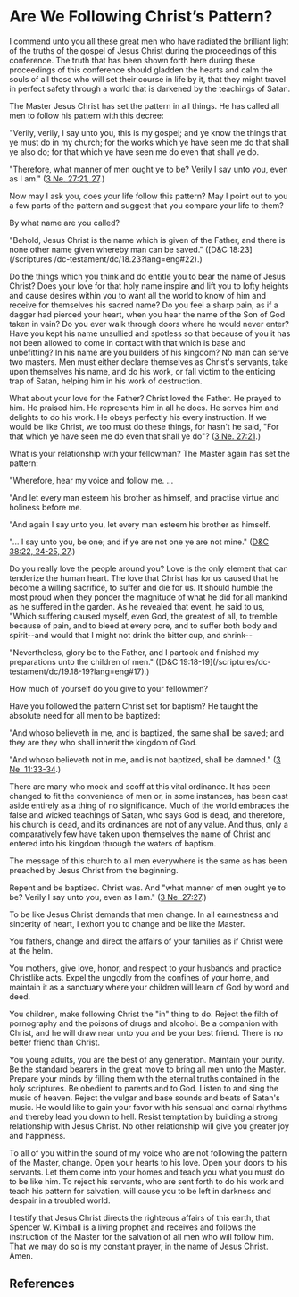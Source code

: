 # Are We Following Christ’s Pattern?

I commend unto you all these great men who have radiated the brilliant light
of the truths of the gospel of Jesus Christ during the proceedings of this
conference. The truth that has been shown forth here during these proceedings
of this conference should gladden the hearts and calm the souls of all those
who will set their course in life by it, that they might travel in perfect
safety through a world that is darkened by the teachings of Satan.

The Master Jesus Christ has set the pattern in all things. He has called all
men to follow his pattern with this decree:

"Verily, verily, I say unto you, this is my gospel; and ye know the things
that ye must do in my church; for the works which ye have seen me do that
shall ye also do; for that which ye have seen me do even that shall ye do.

"Therefore, what manner of men ought ye to be? Verily I say unto you, even as
I am." ([3 Ne. 27:21, 27](/scriptures/bofm/3-ne/27.21,27?lang=eng#20).)

Now may I ask you, does your life follow this pattern? May I point out to you
a few parts of the pattern and suggest that you compare your life to them?

By what name are you called?

"Behold, Jesus Christ is the name which is given of the Father, and there is
none other name given whereby man can be saved." ([D&amp;C 18:23](/scriptures
/dc-testament/dc/18.23?lang=eng#22).)

Do the things which you think and do entitle you to bear the name of Jesus
Christ? Does your love for that holy name inspire and lift you to lofty
heights and cause desires within you to want all the world to know of him and
receive for themselves his sacred name? Do you feel a sharp pain, as if a
dagger had pierced your heart, when you hear the name of the Son of God taken
in vain? Do you ever walk through doors where he would never enter? Have you
kept his name unsullied and spotless so that because of you it has not been
allowed to come in contact with that which is base and unbefitting? In his
name are you builders of his kingdom? No man can serve two masters. Men must
either declare themselves as Christ's servants, take upon themselves his name,
and do his work, or fall victim to the enticing trap of Satan, helping him in
his work of destruction.

What about your love for the Father? Christ loved the Father. He prayed to
him. He praised him. He represents him in all he does. He serves him and
delights to do his work. He obeys perfectly his every instruction. If we would
be like Christ, we too must do these things, for hasn't he said, "For that
which ye have seen me do even that shall ye do"? ([3 Ne.
27:21](/scriptures/bofm/3-ne/27.21?lang=eng#20).)

What is your relationship with your fellowman? The Master again has set the
pattern:

"Wherefore, hear my voice and follow me. ...

"And let every man esteem his brother as himself, and practise virtue and
holiness before me.

"And again I say unto you, let every man esteem his brother as himself.

"... I say unto you, be one; and if ye are not one ye are not mine." ([D&amp;C
38:22, 24-25, 27](/scriptures/dc-testament/dc/38.22,24-25,27?lang=eng#21).)

Do you really love the people around you? Love is the only element that can
tenderize the human heart. The love that Christ has for us caused that he
become a willing sacrifice, to suffer and die for us. It should humble the
most proud when they ponder the magnitude of what he did for all mankind as he
suffered in the garden. As he revealed that event, he said to us, "Which
suffering caused myself, even God, the greatest of all, to tremble because of
pain, and to bleed at every pore, and to suffer both body and spirit--and
would that I might not drink the bitter cup, and shrink--

"Nevertheless, glory be to the Father, and I partook and finished my
preparations unto the children of men." ([D&amp;C 19:18-19](/scriptures/dc-
testament/dc/19.18-19?lang=eng#17).)

How much of yourself do you give to your fellowmen?

Have you followed the pattern Christ set for baptism? He taught the absolute
need for all men to be baptized:

"And whoso believeth in me, and is baptized, the same shall be saved; and they
are they who shall inherit the kingdom of God.

"And whoso believeth not in me, and is not baptized, shall be damned." ([3 Ne.
11:33-34](/scriptures/bofm/3-ne/11.33-34?lang=eng#32).)

There are many who mock and scoff at this vital ordinance. It has been changed
to fit the convenience of men or, in some instances, has been cast aside
entirely as a thing of no significance. Much of the world embraces the false
and wicked teachings of Satan, who says God is dead, and therefore, his church
is dead, and its ordinances are not of any value. And thus, only a
comparatively few have taken upon themselves the name of Christ and entered
into his kingdom through the waters of baptism.

The message of this church to all men everywhere is the same as has been
preached by Jesus Christ from the beginning.

Repent and be baptized. Christ was. And "what manner of men ought ye to be?
Verily I say unto you, even as I am." ([3 Ne.
27:27](/scriptures/bofm/3-ne/27.27?lang=eng#26).)

To be like Jesus Christ demands that men change. In all earnestness and
sincerity of heart, I exhort you to change and be like the Master.

You fathers, change and direct the affairs of your families as if Christ were
at the helm.

You mothers, give love, honor, and respect to your husbands and practice
Christlike acts. Expel the ungodly from the confines of your home, and
maintain it as a sanctuary where your children will learn of God by word and
deed.

You children, make following Christ the "in" thing to do. Reject the filth of
pornography and the poisons of drugs and alcohol. Be a companion with Christ,
and he will draw near unto you and be your best friend. There is no better
friend than Christ.

You young adults, you are the best of any generation. Maintain your purity. Be
the standard bearers in the great move to bring all men unto the Master.
Prepare your minds by filling them with the eternal truths contained in the
holy scriptures. Be obedient to parents and to God. Listen to and sing the
music of heaven. Reject the vulgar and base sounds and beats of Satan's music.
He would like to gain your favor with his sensual and carnal rhythms and
thereby lead you down to hell. Resist temptation by building a strong
relationship with Jesus Christ. No other relationship will give you greater
joy and happiness.

To all of you within the sound of my voice who are not following the pattern
of the Master, change. Open your hearts to his love. Open your doors to his
servants. Let them come into your homes and teach you what you must do to be
like him. To reject his servants, who are sent forth to do his work and teach
his pattern for salvation, will cause you to be left in darkness and despair
in a troubled world.

I testify that Jesus Christ directs the righteous affairs of this earth, that
Spencer W. Kimball is a living prophet and receives and follows the
instruction of the Master for the salvation of all men who will follow him.
That we may do so is my constant prayer, in the name of Jesus Christ. Amen.

## References

